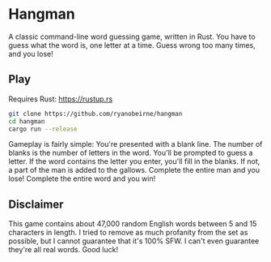 # Hangman

A classic command-line word guessing game, written in Rust. You have to guess what the word is, one letter at a time. Guess wrong too many times, and you lose!

## Play

Requires Rust: https://rustup.rs

```sh
git clone https://github.com/ryanobeirne/hangman
cd hangman
cargo run --release
```

Gameplay is fairly simple: You're presented with a blank line. The number of blanks is the number of letters in the word. You'll be prompted to guess a letter. If the word contains the letter you enter, you'll fill in the blanks. If not, a part of the man is added to the gallows. Complete the entire man and you lose! Complete the entire word and you win!

## Disclaimer

This game contains about 47,000 random English words between 5 and 15 characters in length. I tried to remove as much profanity from the set as possible, but I cannot guarantee that it's 100% SFW. I can't even guarantee they're all real words. Good luck!